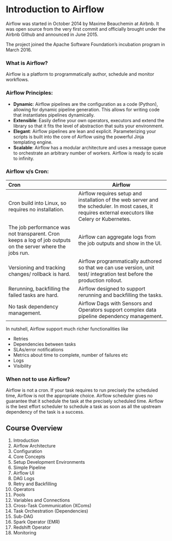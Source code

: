 # Introduction to Airflow

Airflow was started in October 2014 by Maxime Beauchemin at Airbnb. It was open source from the very first commit and officially brought under the Airbnb Github and announced in June 2015.

The project joined the Apache Software Foundation’s incubation program in March 2016.

### What is Airflow?

Airflow is a platform to programmatically author, schedule and monitor workflows.

### Airflow Principles:

- **Dynamic**: Airflow pipelines are the configuration as a code (Python), allowing for dynamic pipeline generation. This allows for writing code that instantiates pipelines dynamically.
- **Extensible**: Easily define your own operators, executors and extend the library so that it fits the level of abstraction that suits your environment.
- **Elegant**: Airflow pipelines are lean and explicit. Parameterizing your scripts is built into the core of Airflow using the powerful Jinja templating engine.
- **Scalable**: Airflow has a modular architecture and uses a message queue to orchestrate an arbitrary number of workers. Airflow is ready to scale to infinity.

### Airflow v/s Cron:

| Cron                                                                                                       | Airflow                                                                                                                                               |
| :--------------------------------------------------------------------------------------------------------- | ----------------------------------------------------------------------------------------------------------------------------------------------------- |
| Cron build into Linux, so requires no installation.                                                        | Airflow requires setup and installation of the web server and the scheduler. In most cases, it requires external executors like Celery or Kubernetes. |
| The job performance was not transparent. Cron keeps a log of job outputs on the server where the jobs run. | Airflow can aggregate logs from the job outputs and show in the UI.                                                                                   |
| Versioning and tracking changes/ rollback is hard.                                                         | Airflow programmatically authored so that we can use version, unit test/ integration test before the production rollout.                              |
| Rerunning, backfilling the failed tasks are hard.                                                          | Airflow designed to support rerunning and backfilling the tasks.                                                                                      |
| No task dependency management.                                                                             | Airflow Dags with Sensors and Operators support complex data pipeline dependency management.                                                          |

In nutshell, Airflow support much richer functionalities like

- Retries
- Dependencies between tasks
- SLAs/error notifications
- Metrics about time to complete, number of failures etc
- Logs
- Visibility

### When not to use Airflow?

Airflow is not a cron. If your task requires to run precisely the scheduled time, Airflow is not the appropriate choice. Airflow scheduler gives no guarantee that it schedule the task at the precisely scheduled time. Airflow is the best effort scheduler to schedule a task as soon as all the upstream dependency of the task is a success.

## Course Overview

1. Introduction
2. Airflow Architecture
3. Configuration
4. Core Concepts
5. Setup Development Environments
6. Simple Pipeline
7. Airflow UI
8. DAG Logs
9. Retry and Backfilling
10. Operators
11. Pools
12. Variables and Connections
13. Cross-Task Communication (XComs)
14. Task Orchestration (Dependencies)
15. Sub-DAG
16. Spark Operator (EMR)
17. Redshift Operator
18. Monitoring
